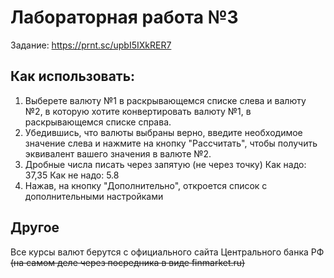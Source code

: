 # Лабораторная работа №3 
Задание: https://prnt.sc/upbI5IXkRER7
## Как использовать:
1) Выберете валюту №1 в раскрывающемся списке слева и валюту №2, в которую хотите конвертировать валюту №1, в раскрывающемся списке справа.
2) Убедившись, что валюты выбраны верно, введите необходимое значение слева и нажмите на кнопку "Рассчитать", чтобы получить эквивалент вашего значения в валюте №2.
3) Дробные числа писать через запятую (не через точку)
Как надо: 37,35
Как не надо: 5.8
3) Нажав, на кнопку "Дополнительно", откроется список с дополнительными настройками
## Другое
Все курсы валют берутся с официального сайта Центрального банка РФ ~~(на самом деле через посредника в виде finmarket.ru)~~
